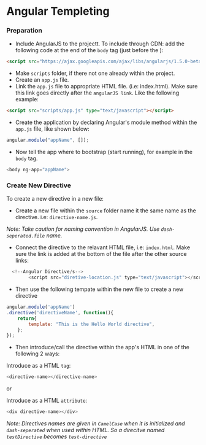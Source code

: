 <!--
GitHub Markdown System:
https://help.github.com/articles/markdown-basics/
https://guides.github.com/features/mastering-markdown/
-->

# Angular Templeting

### Preparation
- Include AngularJS to the projectt. To include through CDN: add the following code at the end of the ```body``` tag (just before the </body>):
```HTML
<script src="https://ajax.googleapis.com/ajax/libs/angularjs/1.5.0-beta.2/angular.min.js"></script> 
```

- Make ```scripts``` folder, if there not one already within the project.
- Create an ```app.js``` file. 
- Link the ```app.js``` file to appropriate HTML file. (i.e: index.html). Make sure this link goes directly after the ```angularJS link```. Like the following example:
```HTML
<script src="scripts/app.js" type="text/javascript"></script>
```

- Create the application by declaring Angular's module method within the ```app.js``` file, like shown below:
```javascript
angular.module("appName", []);
```

- Now tell the app where to bootstrap (start running), for example in the ```body``` tag. 
```javascript
<body ng-app="appName">
```

### Create New Directive
To create a new directive in a new file:
- Create a new file within the ```source``` folder name it the same name as the directive. i.e: ```directive-name.js```.<br>

*Note: Take caution for naming convention in AngularJS. Use ```dash-seperated.file```  name.*

- Connect the directive to the relavant HTML file, i.e: ```index.html```. Make sure the link is added at the bottom of the file after the other source links:

```JavaScript
  <!--Angular Directive/s-->
		<script src="diretive-location.js" type="text/javascript"></script> 
```

- Then use the following tempate within the new file to create a new directive

```JavaScript
angular.module('appName')
.directive('directiveName', function(){
	return{
		template: "This is the Hello World directive",
	};           
});
```

- Then introduce/call the directive within the app's HTML in one of the following 2 ways:

Introduce as a HTML ```tag```:
```JavaScript
<directive-name></directive-name>
```

or

Introduce as a HTML ```attribute```:
```JavaScript
<div directive-name></div>
``` 

*Note: Directives names are given in ```CamelCase``` when it is initialized and ```dash-seperated``` when used within HTML. So a direcitve named ```testDirective``` becomes ```test-directive```*





 




<!--
New sections:
###Start New File
```JavaScript
```
-->